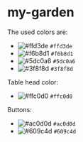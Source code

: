 # my-garden

The used colors are: 
- ![#ffd3de](https://via.placeholder.com/15/ffd3de/000000?text=+) `#ffd3de`
- ![#f6b8d1](https://via.placeholder.com/15/f6b8d1/000000?text=+) `#f6b8d1`
- ![#5dc0a6](https://via.placeholder.com/15/5dc0a6/000000?text=+) `#5dc0a6`
- ![#3f8f8d](https://via.placeholder.com/15/3f8f8d/000000?text=+) `#3f8f8d`

Table head color:
- ![#ffc0d0](https://via.placeholder.com/15/ffc0d0/000000?text=+) `#ffc0d0`

Buttons:
- ![#ac0d0d](https://via.placeholder.com/15/ac0d0d/000000?text=+) `#ac0d0d`
- ![#609c4d](https://via.placeholder.com/15/609c4d/000000?text=+) `#609c4d`